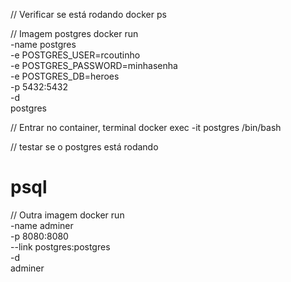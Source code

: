 // Verificar se está rodando
docker ps

// Imagem postgres
docker run \
    -name postgres \
    -e POSTGRES_USER=rcoutinho \
    -e POSTGRES_PASSWORD=minhasenha \
    -e POSTGRES_DB=heroes \
    -p 5432:5432 \
    -d \
    postgres

// Entrar no container, terminal
docker exec -it postgres /bin/bash

// testar se o postgres está rodando
# psql

// Outra imagem
docker run \
    -name adminer \
    -p 8080:8080 \
    --link postgres:postgres \
    -d \
    adminer
